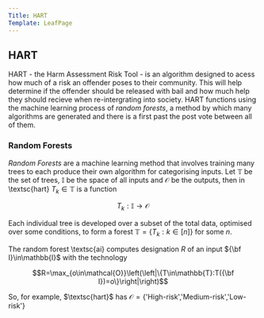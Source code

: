 ```yaml
---
Title: HART
Template: LeafPage
---
```


## HART

HART - the Harm Assessment Risk Tool - is an algorithm designed to acess how much of a risk an offender poses to their community. This will help determine if the offender should be released with bail and how much help they should recieve when re-intergrating into society. HART functions using the machine learning process of *random forests*, a method by which many algorithms are generated and there is a first past the post vote between all of them.

### Random Forests

*Random Forests* are a machine learning method that involves training many trees to each produce their own algorithm for categorising inputs. Let $\mathbb{T}$ be the set of trees, $\mathbb{I}$ be the space of all inputs and $\mathcal{O}$ be the outputs, then in \textsc{hart} $T_k\in\mathbb{T}$ is a function

$$T_k:\mathbb{I}\to\mathcal{O}$$

Each individual tree is developed over a subset of the total data, optimised over some conditions, to form a forest $\mathbb{T}=\{T_k:k\in[n]\}$ for some $n$.

The random forest \textsc{ai} computes designation $R$ of an input ${\bf I}\in\mathbb{I}$ with the technology

$$R=\max_{o\in\mathcal{O}}\left(\left|\{T\in\mathbb{T}:T({\bf I})=o\}\right|\right)$$

So, for example, $\textsc{hart}$ has $\mathcal{O}=\{$'High-risk','Medium-risk','Low-risk'$\}$
